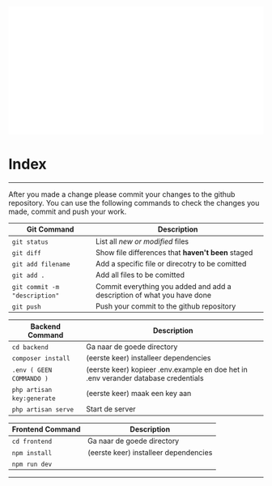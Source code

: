 <img src="/readme.svg" alt="readme" />

<!-- omit in toc -->
# Index


---


After you made a change please commit your changes to the github repository.
You can use the following commands to check the changes you made, commit and push your work.

| Git Command | Description |
| --- | --- |
| `git status` | List all *new or modified* files |
| `git diff` | Show file differences that **haven't been** staged |
| `git add filename` | Add a specific file or direcotry to be comitted |
| `git add .` | Add all files to be comitted |
| `git commit -m "description"` | Commit everything you added and add a description of what you have done  |
| `git push` | Push your commit to the github repository |

| Backend Command | Description |
| --- | --- |
| `cd backend` | Ga naar de goede directory |
| `composer install` | (eerste keer) installeer dependencies |
| `.env ( GEEN COMMANDO )` | (eerste keer) kopieer .env.example en doe het in .env verander database credentials
| `php artisan key:generate` | (eerste keer) maak een key aan |
| `php artisan serve` | Start de server |

| Frontend Command | Description |
| --- | --- |
| `cd frontend` | Ga naar de goede directory |
| `npm install` | (eerste keer) installeer dependencies |
| `npm run dev` |  |


---